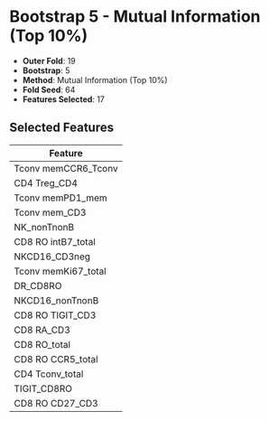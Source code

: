 # Bootstrap 5 - Mutual Information (Top 10%)

- **Outer Fold**: 19
- **Bootstrap**: 5
- **Method**: Mutual Information (Top 10%)
- **Fold Seed**: 64
- **Features Selected**: 17

## Selected Features

| Feature |
|---------|
| Tconv memCCR6_Tconv |
| CD4 Treg_CD4 |
| Tconv memPD1_mem |
| Tconv mem_CD3 |
| NK_nonTnonB |
| CD8 RO intB7_total |
| NKCD16_CD3neg |
| Tconv memKi67_total |
| DR_CD8RO |
| NKCD16_nonTnonB |
| CD8 RO TIGIT_CD3 |
| CD8 RA_CD3 |
| CD8 RO_total |
| CD8 RO CCR5_total |
| CD4 Tconv_total |
| TIGIT_CD8RO |
| CD8 RO CD27_CD3 |
